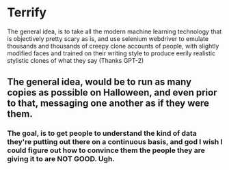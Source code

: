 # Terrify


The general idea, is to take all the modern machine learning technology that is objectively pretty scary as is, and use selenium webdriver to emulate thousands and thousands of creepy clone accounts of people, with slightly modified faces and trained on their writing style to produce eerily realistic stylistic clones of what they say (Thanks GPT-2)

## The general idea, would be to run as many copies as possible on Halloween, and even prior to that, messaging one another as if they were them.

### The goal, is to get people to understand the kind of data they're putting out there on a continuous basis, and god I wish I could figure out how to convince them the people they are giving it to are NOT GOOD. Ugh.
